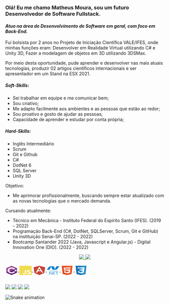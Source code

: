 ### Olá! Eu me chamo Matheus Moura, sou um futuro Desenvolvedor de Software Fullstack.

#### *Atuo na área de Desenvolvimento de Software em geral, com foco em Back-End.*

Fui bolsista por 2 anos no Projeto de Iniciação Científica VALE/IFES, onde minhas funções eram: Desenvolver em Realidade Virtual utilizando C# e Unity 3D, Fazer a modelagem de objetos em 3D utilizando 3DSMax.

Por meio desta oportunidade, pude aprender e desenvolver nas mais atuais tecnologias, produzir 02 artigos científicos internacionais e ser apresentador em um Stand na ESX 2021.

##### _Soft-Skills:_
- Sei trabalhar em equipe e me comunicar bem;
- Sou criativo;
- Me adapto facilmente aos ambientes e as pessoas que estão ao redor;
- Sou proativo e gosto de ajudar as pessoas;
- Capacidade de aprender e estudar por conta própria;

##### _Hard-Skills:_
- Inglês Intermediário
- Scrum
- Git e Github
- C#
- DotNet 6
- SQL Server
- Unity 3D

Objetivo:

 - Me aprimorar profissionalmente, buscando sempre estar atualizado com as novas tecnologias que o mercado demanda.

Cursando atualmente: 

 - Técnico em Mecânica - Instituto Federal do Espírito Santo (IFES). (2019 - 2022)
 - Programação Back-End (C#, DotNet, SQLServer, Scrum, Git e GitHub) na instituição Senai-SP. (2022 - 2022)
 - Bootcamp Santander 2022 (Java, Javascript e Angular.js) - Digital Innovation One (DIO). (2022 - 2022)

<div align="center">
  <a href="https://github.com/Matheus0100">
  <img height="150em" src="https://github-readme-stats.vercel.app/api?username=Matheus0100&show_icons=true&theme=midnight-purple&include_all_commits=true&count_private=true"/>
  <img height="150em" src="https://github-readme-stats.vercel.app/api/top-langs/?username=Matheus0100&layout=compact&langs_count=7&theme=midnight-purple"/>
</div>
  
 
  
  <div style="display: inline_block"><br>
  <img align="center" alt="Matheus-Csharp" height="30" width="40" src="https://raw.githubusercontent.com/devicons/devicon/master/icons/csharp/csharp-original.svg">
  <img align="center" alt="Matheus-Js" height="30" width="40" src="https://raw.githubusercontent.com/devicons/devicon/master/icons/javascript/javascript-plain.svg">
  <img align="center" alt="Matheus-Angular" height="30" width="40" src="https://raw.githubusercontent.com/devicons/devicon/master/icons/angularjs/angularjs-plain.svg">
  <img align="center" alt="Matheus-Js" height="30" width="40" src="https://raw.githubusercontent.com/devicons/devicon/master/icons/dot-net/dot-net-plain-wordmark.svg">
  <img align="center" alt="Matheus-HTML" height="30" width="40" src="https://raw.githubusercontent.com/devicons/devicon/master/icons/html5/html5-original.svg">
  <img align="center" alt="Matheus-CSS" height="30" width="40" src="https://raw.githubusercontent.com/devicons/devicon/master/icons/css3/css3-original.svg">
</div>
  
  ##
  
  <div>
  <a href="https://www.instagram.com/math_kaizen/" target="_blank"><img src="https://img.shields.io/badge/-Instagram-%23E4405F?style=for-the-badge&logo=instagram&logoColor=white" target="_blank"></a>
 <a href="https://wa.me/+5527996315508" target="_blank"><img src="https://img.shields.io/badge/WhatsApp-25D366?style=for-the-badge&logo=whatsapp&logoColor=white" target="_blank"></a> 
  <a href = "mailto:matheusmouradasilva2018@gmail.com"><img src="https://img.shields.io/badge/-Gmail-%23333?style=for-the-badge&logo=gmail&logoColor=white" target="_blank"></a>
  <a href="https://www.linkedin.com/in/MatheusMoura0100" target="_blank"><img src="https://img.shields.io/badge/-LinkedIn-%230077B5?style=for-the-badge&logo=linkedin&logoColor=white" target="_blank"></a> 
   
   ![Snake animation](https://github.com/Matheus0100/Matheus0100/blob/output/github-contribution-grid-snake.svg)
   
  </div>
